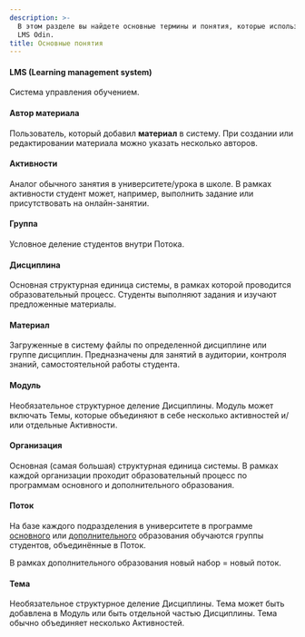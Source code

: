 ```yaml
---
description: >-
  В этом разделе вы найдете основные термины и понятия, которые используются в
  LMS Odin.
title: Основные понятия
---
```


#### LMS (Learning management system)

Система управления обучением.

#### **Автор материала**

Пользователь, который добавил **материал** в систему. При создании или редактировании материала можно указать несколько авторов.

#### Активности

Аналог обычного занятия в университете/урока в школе. В рамках активности студент может, например, выполнить задание или присутствовать на онлайн-занятии.

#### Группа

Условное деление студентов внутри Потока.

#### **Дисциплина**

Основная структурная единица системы, в рамках которой проводится образовательный процесс. Студенты выполняют задания и изучают предложенные материалы.

#### Материал

Загруженные в систему файлы по определенной дисциплине или группе дисциплин. Предназначены для занятий в аудитории, контроля знаний, самостоятельной работы студента.

#### Модуль

Необязательное структурное деление Дисциплины.  Модуль может включать Темы, которые объединяют в себе несколько активностей и/или отдельные Активности.

#### Организация

Основная (самая большая) структурная единица системы. В рамках каждой организации проходит образовательный процесс по программам основного и дополнительного образования.

#### Поток

На базе каждого подразделения в университете в программе [основного](./../struktura/README/programma-osnovnogo-obrazovaniya/_index) или [дополнительного](./../struktura/README/programma-osnovnogo-obrazovaniya/programma-dopolnitelnogo-obrazovaniya-2/_index) образования обучаются группы студентов, объединённые в Поток.

В рамках дополнительного образования новый набор = новый поток.

#### Тема

Необязательное структурное деление Дисциплины. Тема может быть добавлена в Модуль или быть отдельной частью  Дисциплины. Тема обычно объединяет несколько Активностей.